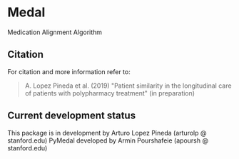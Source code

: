 # Medal
Medication Alignment Algorithm


## Citation
For citation and more information refer to:

>A. Lopez Pineda et al. (2019) "Patient similarity in the longitudinal care of patients with polypharmacy treatment" (in preparation)


## Current development status
This package is in development by Arturo Lopez Pineda (arturolp @ stanford.edu)
PyMedal developed by Armin Pourshafeie (apoursh @ stanford.edu)
